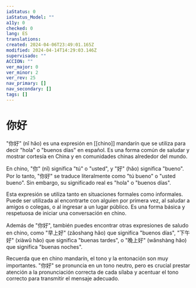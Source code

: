 ```yaml
---
iaStatus: 0
iaStatus_Model: ""
a11y: 0
checked: 0
lang: ES
translations: 
created: 2024-04-06T23:49:01.165Z
modified: 2024-04-14T14:29:03.146Z
supervisado: ""
ACCION: ""
ver_major: 0
ver_minor: 2
ver_rev: 25
nav_primary: []
nav_secondary: []
tags: []
---
```

# 你好

"你好" (nǐ hǎo) es una expresión en [[chino]] mandarín que se utiliza para decir "hola" o "buenos días" en español. Es una forma común de saludar y mostrar cortesía en China y en comunidades chinas alrededor del mundo.

En chino, "你" (nǐ) significa "tú" o "usted", y "好" (hǎo) significa "bueno". Por lo tanto, "你好" se traduce literalmente como "tú bueno" o "usted bueno". Sin embargo, su significado real es "hola" o "buenos días".

Esta expresión se utiliza tanto en situaciones formales como informales. Puede ser utilizada al encontrarte con alguien por primera vez, al saludar a amigos o colegas, o al ingresar a un lugar público. Es una forma básica y respetuosa de iniciar una conversación en chino.

Además de "你好", también puedes encontrar otras expresiones de saludo en chino, como "早上好" (zǎoshang hǎo) que significa "buenos días", "下午好" (xiàwǔ hǎo) que significa "buenas tardes", o "晚上好" (wǎnshàng hǎo) que significa "buenas noches".

Recuerda que en chino mandarín, el tono y la entonación son muy importantes. "你好" se pronuncia en un tono neutro, pero es crucial prestar atención a la pronunciación correcta de cada sílaba y acentuar el tono correcto para transmitir el mensaje adecuado.
